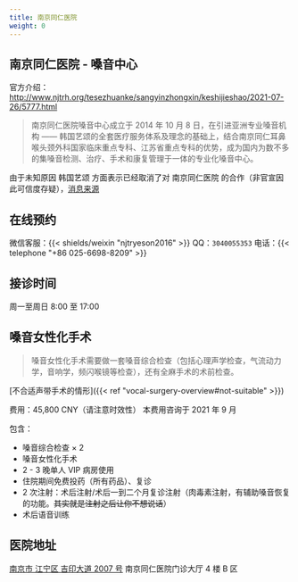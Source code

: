 ```yaml
---
title: 南京同仁医院
weight: 0
---
```


## 南京同仁医院 - 嗓音中心

官方介绍：<http://www.njtrh.org/tesezhuanke/sangyinzhongxin/keshijieshao/2021-07-26/5777.html>

> 南京同仁医院嗓音中心成立于 2014 年 10 月 8 日，在引进亚洲专业嗓音机构 —— 韩国艺颂的全套医疗服务体系及理念的基础上，结合南京同仁耳鼻喉头颈外科国家临床重点专科、江苏省重点专科的优势，成为国内为数不多的集嗓音检测、治疗、手术和康复管理于一体的专业化嗓音中心。

由于未知原因 韩国艺颂 方面表示已经取消了对 南京同仁医院 的合作（非官宣因此可信度存疑），[消息来源](yeson-canceled.jpg)

## 在线预约

微信客服：{{< shields/weixin "njtryeson2016" >}}
QQ：`3040055353`
电话：{{< telephone "+86 025-6698-8209" >}}

## 接诊时间

周一至周日 8:00 至 17:00

## 嗓音女性化手术

> 嗓音女性化手术需要做一套嗓音综合检查（包括心理声学检查，气流动力学，音响学，频闪喉镜等检查），还有全麻手术的术前检查。

[不合适声带手术的情形]({{< ref "vocal-surgery-overview#not-suitable" >}})

费用：45,800 CNY（请注意时效性）
本费用咨询于 2021 年 9 月

包含：

- 嗓音综合检查 &times; 2
- 嗓音女性化手术
- 2 - 3 晚单人 VIP 病房使用
- 住院期间免费投药（所有药品）、复诊
- 2 次注射：术后注射/术后一到二个月复诊注射（肉毒素注射，有辅助嗓音恢复的功能。~~其实就是注射之后让你不想说话~~）
- 术后语音训练

## 医院地址

[南京市 江宁区 吉印大道 2007 号](https://amap.com/place/B00190AGM3)
南京同仁医院门诊大厅 4 楼 B 区
